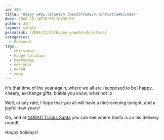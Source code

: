 ```yaml
---
id: 396
title: 'Happy &#91;(X)&#124;(Newton)&#124;(Christ)&#93;mas!'
date: 2008-12-24T16:30:18+02:00
author: Jan
layout: single
permalink: /2008/12/24/happy-xnewtonchristmas/
categories:
  - Personal
tags:
  - christmas
  - happy holidays
  - newtonmas
  - new year
  - norad
  - xmas
---
```

It's that time of the year again, where we all are (supposed to be) happy, cheery, exchange gifts, blabla you know, what not :p

Well, at any rate, I hope that you all will have a nice evening tonight, and a joyful new years!

Oh, and at [NORAD Tracks Santa](http://www.noradsanta.org/en/home.html) you can see where Santa is on his delivery round!

Happy holidays!